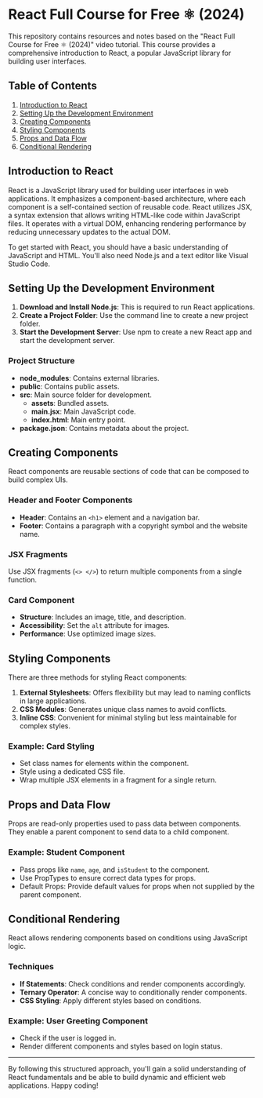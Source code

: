 # React Full Course for Free ⚛️ (2024)

This repository contains resources and notes based on the "React Full Course for Free ⚛️ (2024)" video tutorial. This course provides a comprehensive introduction to React, a popular JavaScript library for building user interfaces. 

## Table of Contents

1. [Introduction to React](#introduction-to-react)
2. [Setting Up the Development Environment](#setting-up-the-development-environment)
3. [Creating Components](#creating-components)
4. [Styling Components](#styling-components)
5. [Props and Data Flow](#props-and-data-flow)
6. [Conditional Rendering](#conditional-rendering)

## Introduction to React

React is a JavaScript library used for building user interfaces in web applications. It emphasizes a component-based architecture, where each component is a self-contained section of reusable code. React utilizes JSX, a syntax extension that allows writing HTML-like code within JavaScript files. It operates with a virtual DOM, enhancing rendering performance by reducing unnecessary updates to the actual DOM.

To get started with React, you should have a basic understanding of JavaScript and HTML. You'll also need Node.js and a text editor like Visual Studio Code.

## Setting Up the Development Environment

1. **Download and Install Node.js**: This is required to run React applications.
2. **Create a Project Folder**: Use the command line to create a new project folder.
3. **Start the Development Server**: Use npm to create a new React app and start the development server.

### Project Structure

- **node_modules**: Contains external libraries.
- **public**: Contains public assets.
- **src**: Main source folder for development.
  - **assets**: Bundled assets.
  - **main.jsx**: Main JavaScript code.
  - **index.html**: Main entry point.
- **package.json**: Contains metadata about the project.

## Creating Components

React components are reusable sections of code that can be composed to build complex UIs.

### Header and Footer Components

- **Header**: Contains an `<h1>` element and a navigation bar.
- **Footer**: Contains a paragraph with a copyright symbol and the website name.

### JSX Fragments

Use JSX fragments (`<> </>`) to return multiple components from a single function.

### Card Component

- **Structure**: Includes an image, title, and description.
- **Accessibility**: Set the `alt` attribute for images.
- **Performance**: Use optimized image sizes.

## Styling Components

There are three methods for styling React components:

1. **External Stylesheets**: Offers flexibility but may lead to naming conflicts in large applications.
2. **CSS Modules**: Generates unique class names to avoid conflicts.
3. **Inline CSS**: Convenient for minimal styling but less maintainable for complex styles.

### Example: Card Styling

- Set class names for elements within the component.
- Style using a dedicated CSS file.
- Wrap multiple JSX elements in a fragment for a single return.

## Props and Data Flow

Props are read-only properties used to pass data between components. They enable a parent component to send data to a child component.

### Example: Student Component

- Pass props like `name`, `age`, and `isStudent` to the component.
- Use PropTypes to ensure correct data types for props.
- Default Props: Provide default values for props when not supplied by the parent component.

## Conditional Rendering

React allows rendering components based on conditions using JavaScript logic.

### Techniques

- **If Statements**: Check conditions and render components accordingly.
- **Ternary Operator**: A concise way to conditionally render components.
- **CSS Styling**: Apply different styles based on conditions.

### Example: User Greeting Component

- Check if the user is logged in.
- Render different components and styles based on login status.

---

By following this structured approach, you'll gain a solid understanding of React fundamentals and be able to build dynamic and efficient web applications. Happy coding!

